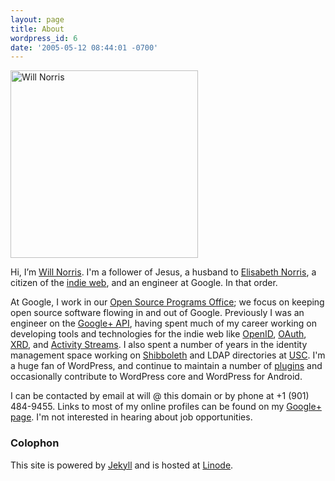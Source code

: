 ```yaml
---
layout: page
title: About
wordpress_id: 6
date: '2005-05-12 08:44:01 -0700'
---
```

<div class="h-card vcard" markdown="1">

<img src="https://s.wjn.me/300/https://willnorris.com/content/uploads/2005/05/03-800.jpg" 
alt="Will Norris" width="300" height="300" class="u-photo alignright" />

Hi, I’m <a href="https://willnorris.com/" class="p-name u-url fn url">Will Norris</a>. I'm a
follower of Jesus, a husband to [Elisabeth Norris][], a citizen of the [indie web][], and an
engineer at Google. In that order.

At Google, I work in our [Open Source Programs Office][]; we focus on keeping open source software
flowing in and out of Google. Previously I was an engineer on the [Google+ API][], having spent much
of my career working on developing tools and technologies for the indie web like [OpenID][],
[OAuth][], [XRD][], and [Activity Streams][]. I also spent a number of years in the identity
management space working on [Shibboleth][] and LDAP directories at [USC][].  I'm a huge fan of
WordPress, and continue to maintain a number of [plugins][] and occasionally contribute to WordPress
core and WordPress for Android.

I can be contacted by email at will @ this domain or by phone at <span class="p-tel tel">+1 (901)
484-9455</span>.  Links to most of my online profiles can be found on my [Google+
page](https://plus.google.com/+willnorris/about).  I'm not interested in hearing about job
opportunities.

</div>

[Elisabeth Norris]: http://notsoserendipitous.com/
[indie web]: http://indiewebcamp.com/
[Open Source Programs Office]: https://developers.google.com/open-source/
[Google+ API]: https://developers.google.com/+/api/
[OpenID]: http://openid.net/
[OAuth]: http://oauth.net/
[XRD]: http://docs.oasis-open.org/xri/xrd/v1.0/xrd-1.0.html
[Activity Streams]: http://activitystrea.ms/
[Shibboleth]: http://shibboleth.net/
[USC]: http://www.usc.edu/
[plugins]: https://profiles.wordpress.org/willnorris


### Colophon ###

This site is powered by [Jekyll][] and is hosted at [Linode][].

[Jekyll]: http://jekyllrb.com/
[Linode]: https://www.linode.com/
